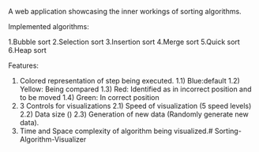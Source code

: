A web application showcasing the inner workings of sorting algorithms.

Implemented algorithms:

 1.Bubble sort
 2.Selection sort
 3.Insertion sort
 4.Merge sort
 5.Quick sort
 6.Heap sort
 
Features:

 1. Colored representation of step being executed. 1.1) Blue:default 1.2) Yellow: Being compared 1.3) Red: Identified as in incorrect position and to be moved 1.4) 
    Green: In correct position
 2. 3 Controls for visualizations 2.1) Speed of visualization (5 speed levels) 2.2) Data size () 2.3) Generation of new data (Randomly generate new data).
 3. Time and Space complexity of algorithm being visualized.# Sorting-Algorithm-Visualizer
